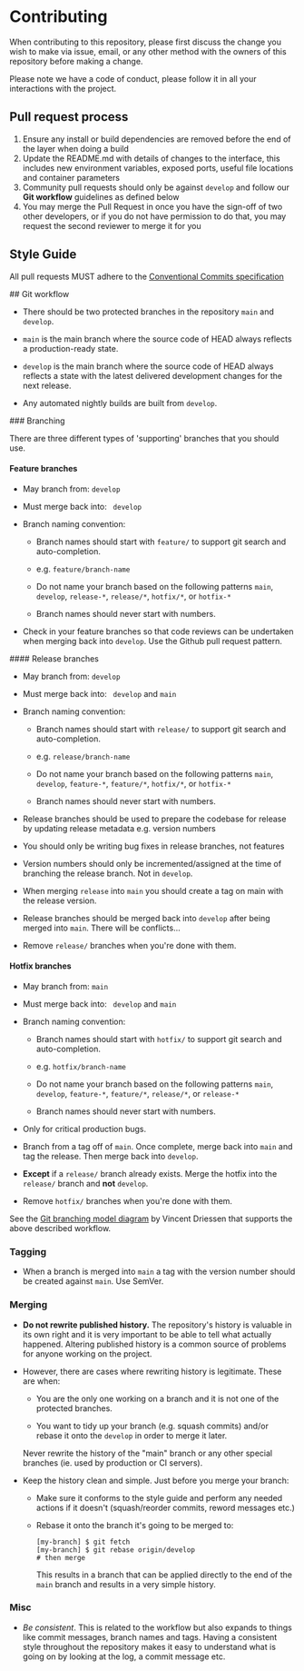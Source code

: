 # Contributing

When contributing to this repository, please first discuss the change you wish to make via issue, email, or any other method with the owners of this repository before making a change.

Please note we have a code of conduct, please follow it in all your interactions with the project.

## Pull request process

1. Ensure any install or build dependencies are removed before the end of the layer when doing a build
2. Update the README.md with details of changes to the interface, this includes new environment variables, exposed ports, useful file locations and container parameters
3. Community pull requests should only be against `develop` and follow our **Git workflow** guidelines as defined below
4. You may merge the Pull Request in once you have the sign-off of two other developers, or if you do not have permission to do that, you may request the second reviewer to merge it for you

## Style Guide

All pull requests MUST adhere to the [Conventional Commits specification](https://conventionalcommits.org/)

## Git workflow

- There should be two protected branches in the repository `main` and `develop`.

- `main` is the main branch where the source code of HEAD always reflects a production-ready state.

- `develop` is the main branch where the source code of HEAD always reflects a state with the latest delivered development changes for the next release.

- Any automated nightly builds are built from `develop`.

### Branching

There are three different types of 'supporting' branches that you should use.

#### Feature branches

- May branch from: `develop`

- Must merge back into: ` develop`

- Branch naming convention:
    
    - Branch names should start with `feature/` to support git search and auto-completion.
    
    - e.g. `feature/branch-name`
    
    - Do not name your branch based on the following patterns `main`, `develop`, `release-*`, `release/*`, `hotfix/*`, or `hotfix-*`
    
    - Branch names should never start with numbers.

- Check in your feature branches so that code reviews can be undertaken when merging back into `develop`. Use the Github pull request pattern.

#### Release branches

- May branch from: `develop`

- Must merge back into: ` develop` and `main`

- Branch naming convention:
    
    - Branch names should start with `release/` to support git search and auto-completion.
    
    - e.g. `release/branch-name`
    
    - Do not name your branch based on the following patterns `main`, `develop`, `feature-*`, `feature/*`, `hotfix/*`, or `hotfix-*`
    
    - Branch names should never start with numbers.

- Release branches should be used to prepare the codebase for release by updating release metadata e.g. version numbers

- You should only be writing bug fixes in release branches, not features

- Version numbers should only be incremented/assigned at the time of branching the release branch. Not in `develop`.

- When merging `release` into `main` you should create a tag on main with the release version.

- Release branches should be merged back into `develop` after being merged into `main`. There will be conflicts...

- Remove `release/` branches when you're done with them.

#### Hotfix branches

- May branch from: `main`

- Must merge back into: ` develop` and `main`

- Branch naming convention:

    - Branch names should start with `hotfix/` to support git search and auto-completion.
    
    - e.g. `hotfix/branch-name`
    
    - Do not name your branch based on the following patterns `main`, `develop`, `feature-*`, `feature/*`, `release/*`, or `release-*`
    
    - Branch names should never start with numbers.
    
- Only for critical production bugs.

- Branch from a tag off of `main`. Once complete, merge back into `main` and tag the release. Then merge back into `develop`.

- **Except** if a `release/` branch already exists. Merge the hotfix into the `release/` branch and **not** `develop`.

- Remove `hotfix/` branches when you're done with them.

See the [Git branching model diagram](https://nvie.com/files/Git-branching-model.pdf) by Vincent Driessen that supports the above described workflow.

### Tagging

- When a branch is merged into `main` a tag with the version number should be created against `main`. Use SemVer.

### Merging

- **Do not rewrite published history.** The repository's history is valuable in its own right and it is very important to be able to tell what actually happened. Altering published history is a common source of problems for anyone working on the project.

- However, there are cases where rewriting history is legitimate. These are when:
  
    - You are the only one working on a branch and it is not one of the protected branches.
    
    - You want to tidy up your branch (e.g. squash commits) and/or rebase it onto the `develop` in order to merge it later.
    
    Never rewrite the history of the "main" branch or any other special branches (ie. used by production or CI servers).

- Keep the history clean and simple. Just before you merge your branch:

  - Make sure it conforms to the style guide and perform any needed actions if it doesn't (squash/reorder commits, reword messages etc.)
  
  - Rebase it onto the branch it's going to be merged to:
    
    ```
    [my-branch] $ git fetch
    [my-branch] $ git rebase origin/develop
    # then merge
    ```
    
    This results in a branch that can be applied directly to the end of the `main` branch and results in a very simple history.

### Misc

- *Be consistent*. This is related to the workflow but also expands to things like commit messages, branch names and tags. Having a consistent style throughout the repository makes it easy to understand what is going on by looking at the log, a commit message etc.

